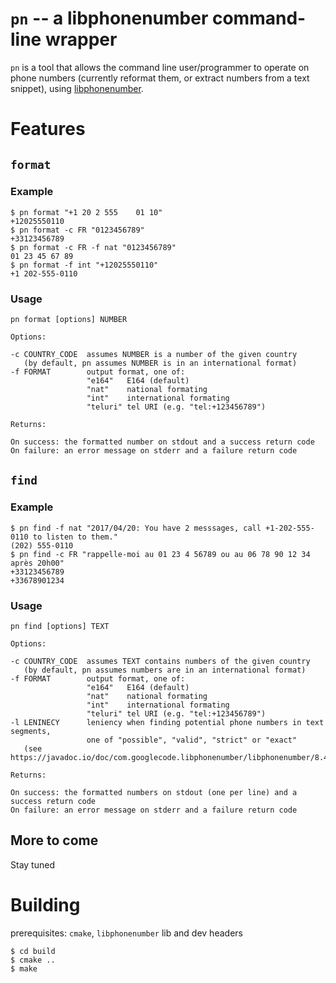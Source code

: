 # `pn` -- a libphonenumber command-line wrapper

`pn` is a tool that allows the command line user/programmer to operate on phone
numbers (currently reformat them, or extract numbers from a text snippet),
using [libphonenumber](https://github.com/googlei18n/libphonenumber).

# Features

## `format`

### Example


```
$ pn format "+1 20 2 555    01 10"
+12025550110
$ pn format -c FR "0123456789"
+33123456789
$ pn format -c FR -f nat "0123456789"
01 23 45 67 89
$ pn format -f int "+12025550110"
+1 202-555-0110
```

### Usage


```
pn format [options] NUMBER

Options:

-c COUNTRY_CODE  assumes NUMBER is a number of the given country
   (by default, pn assumes NUMBER is in an international format)
-f FORMAT        output format, one of:
                 "e164"   E164 (default)
                 "nat"    national formating
                 "int"    international formating
                 "teluri" tel URI (e.g. "tel:+123456789")

Returns:

On success: the formatted number on stdout and a success return code
On failure: an error message on stderr and a failure return code

```

## `find`

### Example


```
$ pn find -f nat "2017/04/20: You have 2 messsages, call +1-202-555-0110 to listen to them."
(202) 555-0110
$ pn find -c FR "rappelle-moi au 01 23 4 56789 ou au 06 78 90 12 34 après 20h00"
+33123456789
+33678901234
```

### Usage

```
pn find [options] TEXT

Options:

-c COUNTRY_CODE  assumes TEXT contains numbers of the given country
   (by default, pn assumes numbers are in an international format)
-f FORMAT        output format, one of:
                 "e164"   E164 (default)
                 "nat"    national formating
                 "int"    international formating
                 "teluri" tel URI (e.g. "tel:+123456789")
-l LENINECY      leniency when finding potential phone numbers in text segments,
                 one of "possible", "valid", "strict" or "exact"
   (see https://javadoc.io/doc/com.googlecode.libphonenumber/libphonenumber/8.4.1)

Returns:

On success: the formatted numbers on stdout (one per line) and a success return code
On failure: an error message on stderr and a failure return code

```

## More to come

Stay tuned

# Building

prerequisites: `cmake`, `libphonenumber` lib and dev headers


```
$ cd build
$ cmake ..
$ make
```
